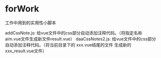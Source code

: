 # forWork
工作中用到的实用性小脚本

addCssNote.js:  给vue文件中的css部分自动添加注释代码。（将指定名称aim.vue文件生成新文件result.vue）
daaCssNotes2.js: 给vue文件中的css部分自动添加注释代码。（将当前目录下的 xxx.vue结尾的文件  生成新的 xxx_result.vue文件）
